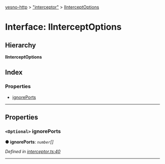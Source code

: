 [yesno-http](../README.md) > ["interceptor"](../modules/_interceptor_.md) > [IInterceptOptions](../interfaces/_interceptor_.iinterceptoptions.md)

# Interface: IInterceptOptions

## Hierarchy

**IInterceptOptions**

## Index

### Properties

* [ignorePorts](_interceptor_.iinterceptoptions.md#ignoreports)

---

## Properties

<a id="ignoreports"></a>

### `<Optional>` ignorePorts

**● ignorePorts**: *`number`[]*

*Defined in [interceptor.ts:40](https://github.com/FormidableLabs/yesno/blob/61f406a/src/interceptor.ts#L40)*

___

